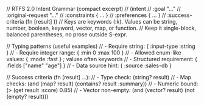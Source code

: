 // RTFS 2.0 Intent Grammar (compact excerpt)
// (intent <name-symbol>
//   :goal               "..."
//   :original-request   "..."
//   :constraints        { <k> <v> ... }
//   :preferences        { <k> <v> ... }
//   :success-criteria   (fn [result] <boolean-expr>))
// Keys are keywords (:k). Values can be string, number, boolean, keyword, vector, map, or function.
// Keep it single-block, balanced parentheses, no prose outside S-expr.

// Typing patterns (useful examples)
// - Require string:            { :input-type :string }
// - Require integer range:     { :min 0 :max 100 }
// - Allowed enum-like values:  { :mode :fast } ; values often keywords
// - Structured requirement:    { :fields ["name" "age"] }
// - Data source hint:          { :source :sales-db }

// Success criteria (fn [result] ...):
// - Type check:            (string? result)
// - Map checks:            (and (map? result) (contains? result :summary))
// - Numeric bound:         (> (get result :score) 0.85)
// - Vector non-empty:      (and (vector? result) (not (empty? result)))

